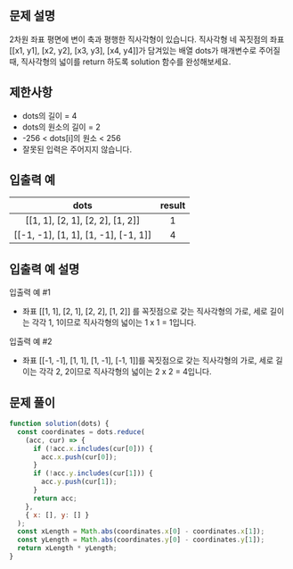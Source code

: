 ## 문제 설명

2차원 좌표 평면에 변이 축과 평행한 직사각형이 있습니다. 직사각형 네 꼭짓점의 좌표 [[x1, y1], [x2, y2], [x3, y3], [x4, y4]]가 담겨있는 배열 dots가 매개변수로 주어질 때, 직사각형의 넓이를 return 하도록 solution 함수를 완성해보세요.

## 제한사항

- dots의 길이 = 4
- dots의 원소의 길이 = 2
- -256 < dots[i]의 원소 < 256
- 잘못된 입력은 주어지지 않습니다.

## 입출력 예

|                 dots                 | result |
| :----------------------------------: | :----: |
|   [[1, 1], [2, 1], [2, 2], [1, 2]]   |   1    |
| [[-1, -1], [1, 1], [1, -1], [-1, 1]] |   4    |

## 입출력 예 설명

입출력 예 #1

- 좌표 [[1, 1], [2, 1], [2, 2], [1, 2]] 를 꼭짓점으로 갖는 직사각형의 가로, 세로 길이는 각각 1, 1이므로 직사각형의 넓이는 1 x 1 = 1입니다.

입출력 예 #2

- 좌표 [[-1, -1], [1, 1], [1, -1], [-1, 1]]를 꼭짓점으로 갖는 직사각형의 가로, 세로 길이는 각각 2, 2이므로 직사각형의 넓이는 2 x 2 = 4입니다.

## 문제 풀이

```js
function solution(dots) {
  const coordinates = dots.reduce(
    (acc, cur) => {
      if (!acc.x.includes(cur[0])) {
        acc.x.push(cur[0]);
      }
      if (!acc.y.includes(cur[1])) {
        acc.y.push(cur[1]);
      }
      return acc;
    },
    { x: [], y: [] }
  );
  const xLength = Math.abs(coordinates.x[0] - coordinates.x[1]);
  const yLength = Math.abs(coordinates.y[0] - coordinates.y[1]);
  return xLength * yLength;
}
```
